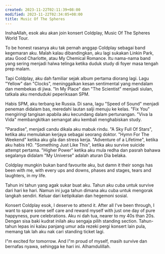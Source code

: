 ```yaml
---
created: 2023-11-22T02:11:39+08:00
modified: 2023-11-22T02:34:05+08:00
title: Music Of The Spheres
---
```


InshaAllah, esok aku akan join konsert Coldplay, Music Of The Spheres World Tour. 

To be honest rasanya aku tak pernah anggap Coldplay sebagai band kegemaran aku. Malah kalau dibandingkan, aku lagi sukakan Linkin Park, atau Good Charlotte, atau My Chemical Romance. Itu nama-nama band yang sering menjadi halwa telinga ketika duduk study di foyer masa tengah prep malam. 

Tapi Coldplay, aku dah familiar sejak album pertama diorang lagi. Lagu "Yellow" dan "Clocks", meninggalkan kesan sentimental yang mendalam dan membekas di jiwa. "In My Place" dan "The Scientist" menjadi siulan, tatkala aku menduduki peperiksaan SPM.

Habis SPM, aku terbang ke Russia. Di sana, lagu "Speed of Sound" menjadi peneman didalam bas, meredahi lautan salji menuju ke kelas. "Fix You" mengiringi tangisan apabila aku kecundang dalam pertunangan. "Viva la Vida" membangkitkan semangat aku kembali menghabiskan study.

"Paradise", menjadi candu dikala aku mabuk rindu. "A Sky Full Of Stars", ketika aku memulakan kerjaya sebagai seorang doktor. "Hymn For The Weekend" ketika aku gila dan stress kerja. "Adventure of a Lifetime", ketika aku habis HO. "Something Just Like This", ketika aku survive suicide attempt pertama. "Higher Power" ketika aku mula redha dan pasrah bahawa segalanya didalam "My Universe" adalah aturan Dia belaka.

Coldplay mungkin bukan band favourite aku, but damn it their songs has been with me, with every ups and downs, phases and stages, tears and laughters, in my life. 

Tahun ini tahun yang agak sukar buat aku. Tahun aku cuba untuk survive dari hari ke hari. Namun ini juga tahun dimana aku cuba untuk mengorak langkah sendiri. Keluar dari ketipikalan dan hegemoni sosial. 

Konsert Coldplay esok, I deserve to attend it. After all I've been through, I want to spare some self care and reward myself with just one day of pure happyness, pure celebrations. Aku ni dah tua, nearer to my 40s than 20s. Dengan sisa baki kudrat inilah aku sengaja pilih standing section. Tahun-tahun lepas ini kalau panjang umur ada rezeki pergi konsert lain pula, memang tak lah aku nak cari standing ticket lagi. 

I"m excited for tomorrow. And I"m proud of myself, masih survive dan bernafas nyawa, sehingga ke hari ini. Alhamdulillah.
